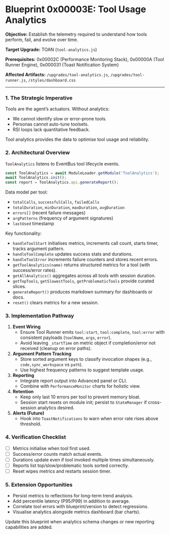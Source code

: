 # Blueprint 0x00003E: Tool Usage Analytics

**Objective:** Establish the telemetry required to understand how tools perform, fail, and evolve over time.

**Target Upgrade:** TOAN (`tool-analytics.js`)

**Prerequisites:** 0x00002C (Performance Monitoring Stack), 0x00000A (Tool Runner Engine), 0x000031 (Toast Notification System)

**Affected Artifacts:** `/upgrades/tool-analytics.js`, `/upgrades/tool-runner.js`, `/styles/dashboard.css`

---

### 1. The Strategic Imperative
Tools are the agent’s actuators. Without analytics:
- We cannot identify slow or error-prone tools.
- Personas cannot auto-tune toolsets.
- RSI loops lack quantitative feedback.

Tool analytics provides the data to optimise tool usage and reliability.

### 2. Architectural Overview
`ToolAnalytics` listens to EventBus tool lifecycle events.

```javascript
const ToolAnalytics = await ModuleLoader.getModule('ToolAnalytics');
await ToolAnalytics.init();
const report = ToolAnalytics.api.generateReport();
```

Data model per tool:
- `totalCalls`, `successfulCalls`, `failedCalls`
- `totalDuration`, `minDuration`, `maxDuration`, `avgDuration`
- `errors[]` (recent failure messages)
- `argPatterns` (frequency of argument signatures)
- `lastUsed` timestamp

Key functionality:
- `handleToolStart` initialises metrics, increments call count, starts timer, tracks argument pattern.
- `handleToolComplete` updates success stats and durations.
- `handleToolError` increments failure counters and stores recent errors.
- `getToolAnalytics(name)` returns structured metrics for a tool (with success/error rates).
- `getAllAnalytics()` aggregates across all tools with session duration.
- `getTopTools`, `getSlowestTools`, `getProblematicTools` provide curated slices.
- `generateReport()` produces markdown summary for dashboards or docs.
- `reset()` clears metrics for a new session.

### 3. Implementation Pathway
1. **Event Wiring**
   - Ensure Tool Runner emits `tool:start`, `tool:complete`, `tool:error` with consistent payloads (`toolName`, `args`, `error`).
   - Avoid leaving `_startTime` on metric object if completion/error not received (cleanup on error paths).
2. **Argument Pattern Tracking**
   - Store sorted argument keys to classify invocation shapes (e.g., `code,sync_workspace` vs `path`).
   - Use highest frequency patterns to suggest template usage.
3. **Reporting**
   - Integrate report output into Advanced panel or CLI.
   - Combine with `PerformanceMonitor` charts for holistic view.
4. **Retention**
   - Keep only last 10 errors per tool to prevent memory bloat.
   - Session start resets on module init; persist to `StateManager` if cross-session analytics desired.
5. **Alerts (Future)**
   - Hook into `ToastNotifications` to warn when error rate rises above threshold.

### 4. Verification Checklist
- [ ] Metrics initialise when tool first used.
- [ ] Success/error counts match actual events.
- [ ] Durations update even if tool invoked multiple times simultaneously.
- [ ] Reports list top/slow/problematic tools sorted correctly.
- [ ] Reset wipes metrics and restarts session timer.

### 5. Extension Opportunities
- Persist metrics to reflections for long-term trend analysis.
- Add percentile latency (P95/P99) in addition to average.
- Correlate tool errors with blueprint/version to detect regressions.
- Visualise analytics alongside metrics dashboard (bar charts).

Update this blueprint when analytics schema changes or new reporting capabilities are added.
